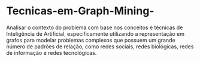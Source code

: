 # Tecnicas-em-Graph-Mining-
 Analisar o contexto do problema com base nos conceitos e técnicas de Inteligência de Artificial, especificamente utilizando a representação em grafos para modelar problemas complexos que possuem um grande número de padrões de relação, como redes sociais, redes biológicas, redes de informação e redes tecnológicas. 
